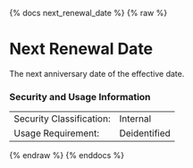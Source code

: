 {% docs next_renewal_date %}
{% raw %}

<a name="next_renewal_date"></a>
# Next Renewal Date
The next anniversary date of the effective date. 

### Security and Usage Information
|                          |              |
|--------------------------|--------------|
| Security Classification: | Internal     |
| Usage Requirement:       | Deidentified |

{% endraw %}
{% enddocs %}
